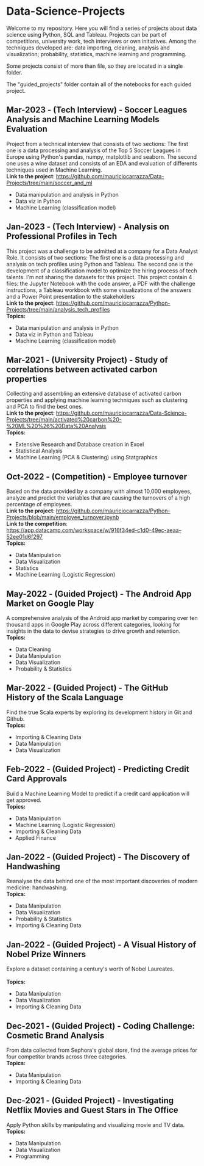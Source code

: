 # Data-Science-Projects
Welcome to my repository. Here you will find a series of projects about data science using Python, SQL and Tableau. Projects can be part of competitions, university work, tech interviews or own initiatives. Among the techniques developed are: data importing, cleaning, analysis and visualization; probability, statistics, machine learning and programming. <br />

Some projects consist of more than file, so they are located in a single folder. <br />

The "guided_projects" folder contain all of the notebooks for each guided project. <br />

## Mar-2023 - (Tech Interview) - Soccer Leagues Analysis and Machine Learning Models Evaluation
Project from a technical interview that consists of two sections: The first one is a data processing and analysis of the Top 5 Soccer Leagues in Europe using Python's pandas, numpy, matplotlib and seaborn. The second one uses a wine dataset and consists of an EDA and evaluation of differents techniques used in Machine Learning. <br />
**Link to the project**: https://github.com/mauriciocarrazza/Data-Projects/tree/main/soccer_and_ml <br />
- Data manipulation and analysis in Python
- Data viz in Python
- Machine Learning (classification model)

## Jan-2023 - (Tech Interview) - Analysis on Professional Profiles in Tech
This project was a challenge to be admitted at a company for a Data Analyst Role. It consists of two sections: The first one is a data processing and analysis on tech profiles using Python and Tableau. The second one is the development of a classification model to optimize the hiring process of tech talents. I'm not sharing the datasets for this project. This project contain 4 files: the Jupyter Notebook with the code answer, a PDF with the challenge instructions, a Tableau workbook with some visualizations of the answers and a Power Point presentation to the stakeholders <br />
**Link to the project**: https://github.com/mauriciocarrazza/Python-Projects/tree/main/analysis_tech_profiles  <br />
**Topics:** 
- Data manipulation and analysis in Python
- Data viz in Python and Tableau
- Machine Learning (classification model)

## Mar-2021 - (University Project) - Study of correlations between activated carbon properties
Collecting and assembling an extensive database of activated carbon properties and applying machine learning techniques such as clustering and PCA to find the best ones. <br />
**Link to the project**: https://github.com/mauriciocarrazza/Data-Science-Projects/tree/main/activated%20carbon%20-%20ML%20%26%20Data%20Analysis <br />
**Topics:** 
- Extensive Research and Database creation in Excel
- Statistical Analysis
- Machine Learning (PCA & Clustering) using Statgraphics

## Oct-2022 - (Competition) - Employee turnover
Based on the data provided by a company with almost 10,000 employees, analyze and predict the variables that are causing the turnovers of a high percentage of employees. <br />
**Link to the project**: https://github.com/mauriciocarrazza/Python-Projects/blob/main/employee_turnover.ipynb <br />
**Link to the competition**: https://app.datacamp.com/workspace/w/916f34ed-c1d0-49ec-aeaa-52ee01d6f297 <br />
**Topics:** 
- Data Manipulation
- Data Visualization
- Statistics
- Machine Learning (Logistic Regression)

## May-2022 - (Guided Project) - The Android App Market on Google Play
A comprehensive analysis of the Android app market by comparing over ten thousand apps in Google Play across different categories, looking for insights in the data to devise strategies to drive growth and retention. <br />
**Topics:** 
- Data Cleaning
- Data Manipulation
- Data Visualization
- Probability & Statistics

## Mar-2022 - (Guided Project) - The GitHub History of the Scala Language
Find the true Scala experts by exploring its development history in Git and Github. <br />
**Topics:** 
- Importing & Cleaning Data
- Data Manipulation
- Data Visualization

## Feb-2022 - (Guided Project) - Predicting Credit Card Approvals
Build a Machine Learning Model to predict if a credit card application will get approved. <br />
**Topics:** 
- Data Manipulation
- Machine Learning (Logistic Regression)
- Importing & Cleaning Data
- Applied Finance

## Jan-2022 - (Guided Project) - The Discovery of Handwashing
Reanalyse the data behind one of the most important discoveries of modern medicine: handwashing. <br />
**Topics:** 
- Data Manipulation
- Data Visualization
- Probability & Statistics
- Importing & Cleaning Data

## Jan-2022 - (Guided Project) - A Visual History of Nobel Prize Winners
Explore a dataset containing a century's worth of Nobel Laureates. <br />
<br />
**Topics:** 
- Data Manipulation
- Data Visualization
- Importing & Cleaning Data

## Dec-2021 - (Guided Project) - Coding Challenge: Cosmetic Brand Analysis
From data collected from Sephora's global store, find the average prices for four competitor brands across three categories. <br />
**Topics:** 
- Data Manipulation
- Importing & Cleaning Data

## Dec-2021 - (Guided Project) - Investigating Netflix Movies and Guest Stars in The Office
Apply Python skills by manipulating and visualizing movie and TV data. <br />
**Topics:** 
- Data Manipulation
- Data Visualization
- Programming
